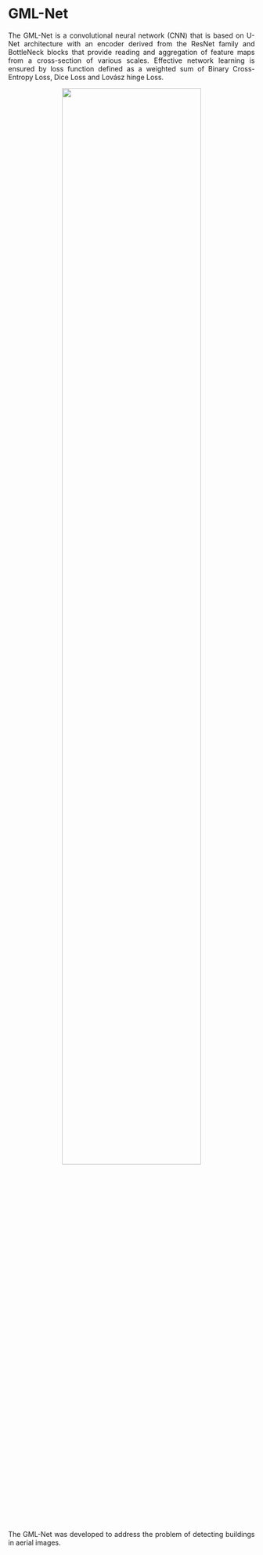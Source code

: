 # GML-Net
<p align="justify">
The GML-Net is a convolutional neural network (CNN) that is based on U-Net architecture with an encoder derived from the ResNet family and BottleNeck blocks that provide reading and aggregation of feature maps from a cross-section of various scales. Effective network learning is ensured by loss function defined as a weighted sum of Binary Cross-Entropy Loss, Dice Loss and Lovász hinge Loss.
</p>

<p align="center">
  <img width=75% height=75% src="https://drive.google.com/uc?id=1sZwfjX7dGBF1_BerkaYAcPCmKfNMRlM0">
</p>

<p align="justify">
The GML-Net was developed to address the problem of detecting buildings in aerial images.
</p>
